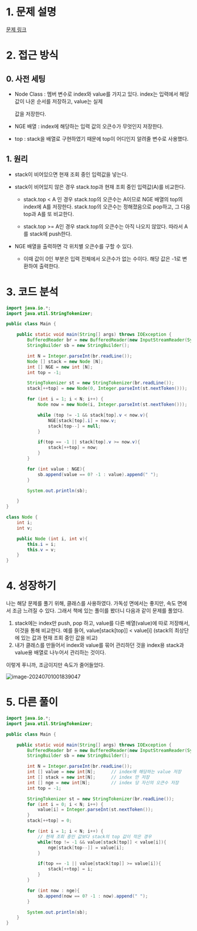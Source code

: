 # 1. 문제 설명

[문제 링크](https://www.acmicpc.net/problem/17298)

# 2. 접근 방식

## 0. 사전 세팅

- Node Class :  멤버 변수로 index와 value를 가지고 있다.  index는 입력에서 해당 값이 나온 순서를 저장하고, value는 실제 

  값을 저장한다. 

- NGE 배열 : index에 해당하는 입력 값의 오큰수가 무엇인지 저장한다. 

- top : stack을 배열로 구현하였기 때문에 top이 어디인지 알려줄 변수로 사용했다. 

## 1. 원리

- stack이 비어있으면 현재 조회 중인 입력값을 넣는다. 

- stack이 비어있지 않은 경우 stack.top과 현재 조회 중인 입력값(A)를 비교한다.

  - stack.top <  A 인 경우
    stack.top의 오큰수는 A이므로 NGE 배열의 top의 index에 A를 저장한다. 
    stack.top의 오큰수는 정해졌음으로 pop하고, 그 다음 top과 A를 또 비교한다. 

  - stack.top >= A인 경우 
    stack.top의 오큰수는 아직 나오지 않았다. 따라서 A를 stack에 push한다. 

- NGE 배열을 출력하면 각 위치별 오큰수를 구할 수 있다. 

  - 이때 값이 0인 부분은 입력 전체에서 오큰수가 없는 수이다. 해당 값은 -1로 변환하여 출력한다.

# 3. 코드 분석

```java
import java.io.*;
import java.util.StringTokenizer;

public class Main {

    public static void main(String[] args) throws IOException {
        BufferedReader br = new BufferedReader(new InputStreamReader(System.in));
        StringBuilder sb = new StringBuilder();

        int N = Integer.parseInt(br.readLine());
        Node [] stack = new Node [N];
        int [] NGE = new int [N];
        int top = -1;

        StringTokenizer st = new StringTokenizer(br.readLine());
        stack[++top] = new Node(0, Integer.parseInt(st.nextToken()));

        for (int i = 1; i < N; i++) {
            Node now = new Node(i, Integer.parseInt(st.nextToken()));

            while (top != -1 && stack[top].v < now.v){
                NGE[stack[top].i] = now.v;
                stack[top--] = null;
            }

            if(top == -1 || stack[top].v >= now.v){
                stack[++top] = now;
            }
        }

        for (int value : NGE){
            sb.append(value == 0? -1 : value).append(" ");
        }

        System.out.println(sb);

    }
}

class Node {
    int i;
    int v;

    public Node (int i, int v){
        this.i = i;
        this.v = v;
    }
}
```

# 4. 성장하기 

나는 해당 문제를 풀기 위해, 클래스를 사용하였다. 가독성 면에서는 좋지만, 속도 면에서 조금 느려질 수 있다. 그래서 책에 있는 풀이를 봤더니 다음과 같이 문제를 풀었다. 

1. stack에는 index만 push, pop 하고, value를 다른 배열(value)에 따로 저장해서, 이것을 통해 비교한다.
   예를 들어, value[stack[top]] < value[i] (stack의 최상단에 있는 값과 현재 조회 중인 값을 비교)
2. 내가 클래스를 만들어서 index와 value를 묶어 관리하던 것을 index용 stack과 value용 배열로 나누어서 관리하는 것이다. 

이렇게 푸니까, 조금이지만 속도가 줄어들었다.

![image-20240701001839047](../../../../Documents/GitHub/dalcheonroadhead-github-blog/dalcheonroadhead.github.io/images/17298_오큰수/image-20240701001839047.png)

# 5. 다른 풀이 

```java
import java.io.*;
import java.util.StringTokenizer;

public class Main {

    public static void main(String[] args) throws IOException {
        BufferedReader br = new BufferedReader(new InputStreamReader(System.in));
        StringBuilder sb = new StringBuilder();

        int N = Integer.parseInt(br.readLine());
        int [] value = new int[N];      // index에 해당하는 value 저장
        int [] stack = new int[N];      // index 만 저장
        int [] nge = new int[N];        // index 당 자신의 오큰수 저장
        int top = -1;

        StringTokenizer st = new StringTokenizer(br.readLine());
        for (int i = 0; i < N; i++) {
            value[i] = Integer.parseInt(st.nextToken());
        }
        stack[++top] = 0;

        for (int i = 1; i < N; i++) {
            // 현재 조회 중인 값보다 stack의 top 값이 작은 경우
            while(top != -1 && value[stack[top]] < value[i]){
                nge[stack[top--]] = value[i];
            }

            if(top == -1 || value[stack[top]] >= value[i]){
                stack[++top] = i;
            }
        }

        for (int now : nge){
            sb.append(now == 0? -1 : now).append(" ");
        }

        System.out.println(sb);
    }
}
```


